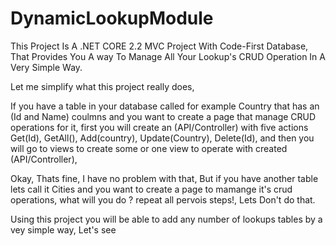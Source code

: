 # DynamicLookupModule
This Project Is A .NET CORE 2.2 MVC Project With Code-First Database, That Provides You A way To Manage All Your Lookup's CRUD Operation In A Very Simple Way.

Let me simplify what this project really does,

If you have a table in your database called for example Country that has an (Id and Name) coulmns and you want to create a page that manage CRUD operations for it, first you will create an (API/Controller) with five actions Get(Id), GetAll(), Add(country), Update(Country), Delete(Id),
and then you will go to views to create some or one view to operate with created (API/Controller),

Okay, Thats fine, I have no problem with that, 
But if you have another table lets call it Cities and you want to create a page to mamange it's crud operations, what will you do ? repeat all pervois steps!, Lets Don't do that.

Using this project you will be able to add any number of lookups tables by a vey simple way, Let's see


